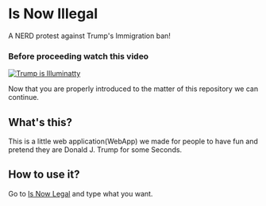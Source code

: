 # Is Now Illegal

A NERD protest against Trump's Immigration ban!

### Before proceeding watch this video
[![Trump is Illuminatty](https://img.youtube.com/vi/TyH0DyWdGbg/0.jpg)](https://www.youtube.com/watch?v=TyH0DyWdGbg)

Now that you are properly introduced to the matter of this repository we can continue.

## What's this?

This is a little web application(WebApp) we made for people to have fun and pretend they are Donald J. Trump for some Seconds.

## How to use it?

Go to [Is Now Legal](http://isnowlegal.com) and type what you want.
